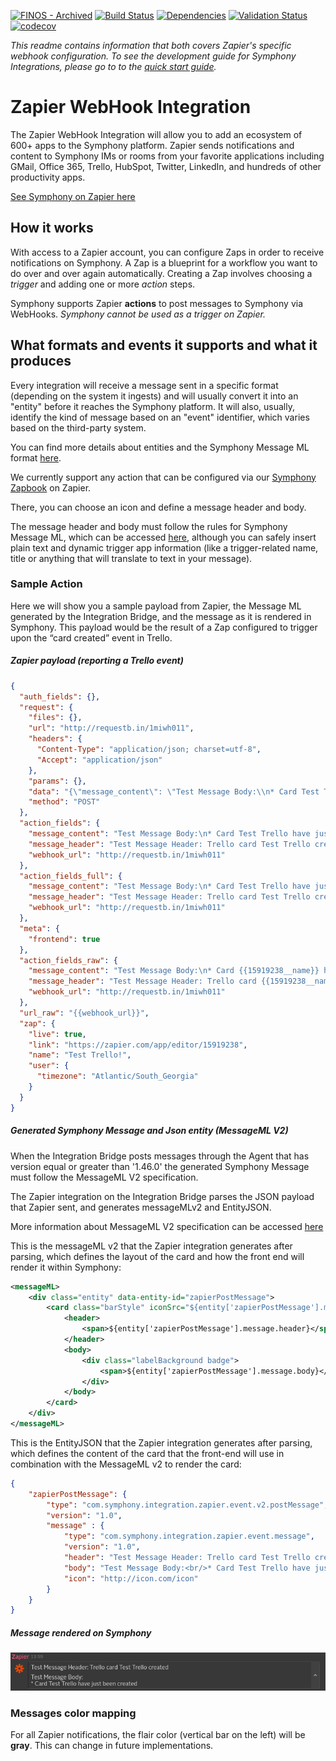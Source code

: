 [![FINOS - Archived](https://cdn.jsdelivr.net/gh/finos/contrib-toolbox@master/images/badge-archived.svg)](https://finosfoundation.atlassian.net/wiki/display/FINOS/Archived)
[![Build Status](https://travis-ci.org/symphonyoss/App-Integrations-Zapier.svg?branch=dev)](https://travis-ci.org/symphonyoss/App-Integrations-Zapier)
[![Dependencies](https://www.versioneye.com/user/projects/58d049f9dcaf9e0048399c74/badge.svg?style=flat-square)](https://www.versioneye.com/user/projects/58d049f9dcaf9e0048399c74)
[![Validation Status](https://scan.coverity.com/projects/12828/badge.svg?flat=1)](https://scan.coverity.com/projects/symphonyoss-app-integrations-zapier)
[![codecov](https://codecov.io/gh/symphonyoss/App-Integrations-Zapier/branch/dev/graph/badge.svg)](https://codecov.io/gh/symphonyoss/App-Integrations-Zapier)

*This readme contains information that both covers Zapier's specific webhook configuration. To see the development guide for Symphony Integrations, please go to to the [quick start guide](IntegrationQuickstartGuide.md).*

# Zapier WebHook Integration
The Zapier WebHook Integration will allow you to add an ecosystem of 600+ apps to the Symphony platform. Zapier sends notifications and content to Symphony IMs or rooms from your favorite applications including GMail, Office 365, Trello, HubSpot, Twitter, LinkedIn, and hundreds of other productivity apps.
 
[See Symphony on Zapier here](https://zapier.com/zapbook/symphony/)

## How it works
With access to a Zapier account, you can configure Zaps in order to receive notifications on Symphony.
A Zap is a blueprint for a workflow you want to do over and over again automatically. Creating a Zap involves choosing a *trigger* and adding one or more *action* steps.

Symphony supports Zapier **actions** to post messages to Symphony via WebHooks. *Symphony cannot be used as a trigger on Zapier.*

## What formats and events it supports and what it produces
Every integration will receive a message sent in a specific format (depending on the system it ingests) and will usually convert it into an "entity" before it reaches the Symphony platform. It will also, usually, identify the kind of message based on an "event" identifier, which varies based on the third-party system.

You can find more details about entities and the Symphony Message ML format [here](https://github.com/symphonyoss/App-Integrations-Core#the-message-ml-format).

We currently support any action that can be configured via our [Symphony Zapbook](https://zapier.com/zapbook/symphony/) on Zapier. 

There, you can choose an icon and define a message header and body.

The message header and body must follow the rules for Symphony Message ML, which can be accessed [here](https://rest-api.symphony.com/docs/message-format/), although you can safely insert plain text and dynamic trigger app information (like a trigger-related name, title or anything that will translate to text in your message).

### Sample Action
Here we will show you a sample payload from Zapier, the Message ML generated by the Integration Bridge, and the message as it is rendered in Symphony. This payload would be the result of a Zap configured to trigger upon the “card created” event in Trello. 

##### Zapier payload (reporting a Trello event)

```json
{
  "auth_fields": {},
  "request": {
    "files": {},
    "url": "http://requestb.in/1miwh011",
    "headers": {
      "Content-Type": "application/json; charset=utf-8",
      "Accept": "application/json"
    },
    "params": {},
    "data": "{\"message_content\": \"Test Message Body:\\n* Card Test Trello have just been created\", \"message_header\": \"Test Message Header: Trello card Test Trello created\", \"webhook_url\": \"http://requestb.in/1miwh011\"}",
    "method": "POST"
  },
  "action_fields": {
    "message_content": "Test Message Body:\n* Card Test Trello have just been created",
    "message_header": "Test Message Header: Trello card Test Trello created",
    "webhook_url": "http://requestb.in/1miwh011"
  },
  "action_fields_full": {
    "message_content": "Test Message Body:\n* Card Test Trello have just been created",
    "message_header": "Test Message Header: Trello card Test Trello created",
    "webhook_url": "http://requestb.in/1miwh011"
  },
  "meta": {
    "frontend": true
  },
  "action_fields_raw": {
    "message_content": "Test Message Body:\n* Card {{15919238__name}} have just been created",
    "message_header": "Test Message Header: Trello card {{15919238__name}} created",
    "webhook_url": "http://requestb.in/1miwh011"
  },
  "url_raw": "{{webhook_url}}",
  "zap": {
    "live": true,
    "link": "https://zapier.com/app/editor/15919238",
    "name": "Test Trello!",
    "user": {
      "timezone": "Atlantic/South_Georgia"
    }
  }
}
```
##### Generated Symphony Message and Json entity (MessageML V2)

When the Integration Bridge posts messages through the Agent that has version equal or greater than '1.46.0' the
generated Symphony Message must follow the MessageML V2 specification.

The Zapier integration on the Integration Bridge parses the JSON payload that Zapier sent, and generates messageMLv2 and EntityJSON. 

More information about MessageML V2 specification can be accessed [here](https://symphonyoss.atlassian.net/wiki/display/WGFOS/MessageML+V2+Draft+Proposal+-+For+Discussion)

This is the messageML v2 that the Zapier integration generates after parsing, which defines the layout of the card and how the front end will render it within Symphony:

```xml
<messageML>
    <div class="entity" data-entity-id="zapierPostMessage">
        <card class="barStyle" iconSrc="${entity['zapierPostMessage'].message.icon}">
            <header>
                <span>${entity['zapierPostMessage'].message.header}</span>
            </header>
            <body>
                <div class="labelBackground badge">
                    <span>${entity['zapierPostMessage'].message.body}</span>
                </div>
            </body>
        </card>
    </div>
</messageML>
```

This is the EntityJSON that the Zapier integration generates after parsing, which defines the content of the card that the front-end will use in combination with the MessageML v2 to render the card:
```json
{
	"zapierPostMessage": {
		"type": "com.symphony.integration.zapier.event.v2.postMessage",
		"version": "1.0",
		"message" : {
		    "type": "com.symphony.integration.zapier.event.message",
		    "version": "1.0",
		    "header": "Test Message Header: Trello card Test Trello created",
		    "body": "Test Message Body:<br/>* Card Test Trello have just been created",
		    "icon": "http://icon.com/icon"
		}
	}
}
```

##### Message rendered on Symphony

![Sample Action](src/docs/samples/sample_trello_action_rendered.png)

### Messages color mapping
For all Zapier notifications, the flair color (vertical bar on the left) will be **gray**. This can change in future implementations.